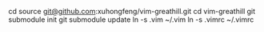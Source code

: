 cd source
git@github.com:xuhongfeng/vim-greathill.git
cd vim-greathill
git submodule init
git submodule update
ln -s .vim ~/.vim
ln -s .vimrc ~/.vimrc
